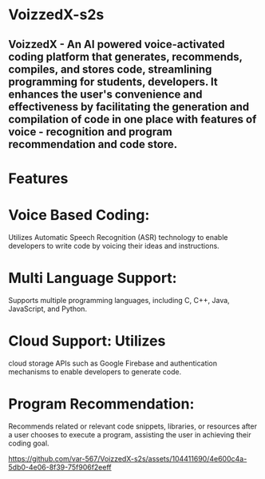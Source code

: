 # VoizzedX-s2s
VoizzedX - An AI powered voice-activated coding platform that generates, recommends, compiles, and stores code, streamlining programming for students, developers.
It enhances the user's convenience and effectiveness by facilitating the generation and compilation of code in one place
with features of voice - recognition and program recommendation and code store.
-------------------------
# Features
 # Voice Based Coding:  
 Utilizes Automatic Speech Recognition (ASR) technology to enable developers to write code by voicing their ideas and instructions.
# Multi Language Support: 
Supports multiple programming languages, including C, C++, Java, JavaScript, and Python.
# Cloud Support: Utilizes 
cloud storage APIs such as Google Firebase and authentication mechanisms to enable developers to generate code.
# Program Recommendation:
Recommends related or relevant code snippets, libraries, or resources after a user chooses to execute a program, assisting the user in achieving their coding goal.




https://github.com/var-567/VoizzedX-s2s/assets/104411690/4e600c4a-5db0-4e06-8f39-75f906f2eeff

